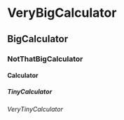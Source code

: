 # VeryBigCalculator
## BigCalculator
### NotThatBigCalculator
#### Calculator
##### TinyCalculator
###### VeryTinyCalculator

